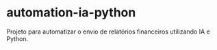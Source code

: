 # automation-ia-python
Projeto para automatizar o envio de relatórios financeiros utilizando IA e Python.
